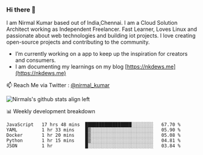 ### Hi there 👋

 I am Nirmal Kumar based out of India,Chennai. I am a Cloud Solution Architect working as Independent Freelancer. Fast Learner, Loves Linux and passionate about web technologies and building iot projects. I love creating open-source projects and contributing to the community.

- I’m currently working on a app to keep up the inspiration for creators and consumers.
- I am documenting my learnings on my blog [https://nkdews.me](https://nkdews.me)

📫 Reach Me via  Twitter : [@nirmal_kumar](https://twitter.com/nirmal_kumar)

![Nirmals's github stats align left](https://github-readme-stats.vercel.app/api?username=nk-gears&show_icons=true)


📊 Weekly development breakdown

<!--START_SECTION:waka-->
```text
JavaScript   17 hrs 48 mins  █████████████████░░░░░░░░   67.70 % 
YAML         1 hr 33 mins    █▒░░░░░░░░░░░░░░░░░░░░░░░   05.90 % 
Docker       1 hr 20 mins    █▒░░░░░░░░░░░░░░░░░░░░░░░   05.08 % 
Python       1 hr 15 mins    █▒░░░░░░░░░░░░░░░░░░░░░░░   04.81 % 
JSON         1 hr            █░░░░░░░░░░░░░░░░░░░░░░░░   03.84 % 
```
<!--END_SECTION:waka-->


